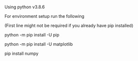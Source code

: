 Using python v3.8.6

For environment setup run the following

(First line might not be required if you already have pip installed)

python -m pip install -U pip

python -m pip install -U matplotlib

pip install numpy
